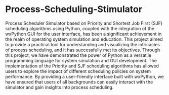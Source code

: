 # Process-Scheduling-Stimulator
Process Scheduler Simulator based on Priority and Shortest Job First (SJF) scheduling algorithms using Python, coupled with the integration of the wxPython GUI for the user interface, has been a significant achievement in the realm of operating system simulation and education. This project aimed to provide a practical tool for understanding and visualizing the intricacies of process scheduling, and it has successfully met its objectives. Through this project, we have demonstrated the power of Python as a versatile programming language for system simulation and GUI development. The implementation of the Priority and SJF scheduling algorithms has allowed users to explore the impact of different scheduling policies on system performance. By providing a user-friendly interface built with wxPython, we have ensured that users of all backgrounds can easily interact with the simulator and gain insights into process scheduling.  
